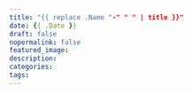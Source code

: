 ```yaml
---
title: "{{ replace .Name "-" " " | title }}"
date: {{ .Date }}
draft: false
nopermalink: false
featured_image: 
description: 
categories: 
tags: 
---
```


